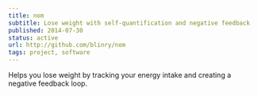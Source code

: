 ```yaml
---
title: nom
subtitle: Lose weight with self-quantification and negative feedback
published: 2014-07-30
status: active
url: http://github.com/blinry/nom
tags: project, software
---
```


Helps you lose weight by tracking your energy intake and creating a negative feedback loop.
